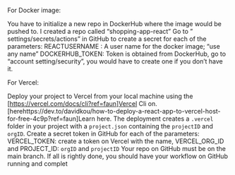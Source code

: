 For Docker image:

You have to initialize a new repo in DockerHub where the image would be pushed to. I created a repo called “shopping-app-react”
Go to ” settings/secrets/actions” in GitHub to create a secret for each of the parameters:
REACTUSERNAME : A user name for the docker image; “use any name”
DOCKERHUB_TOKEN: Token is obtained from DockerHub, go to “account setting/security”, you would have to create one if you don’t have it.

For Vercel:

Deploy your project to Vercel from your local machine using the [https://vercel.com/docs/cli?ref=faun]Vercel Cli on. [herehttps://dev.to/davidkou/how-to-deploy-a-react-app-to-vercel-host-for-free-4c9p?ref=faun]Learn here.
The deployment creates a `.vercel` folder in your project with a `project.json` containing the `projectID` and `orgID`.
Create a secret token in GitHub for each of the parameters: VERCEL_TOKEN: create a token on Vercel with the name,
VERCEL_ORG_ID and PROJECT_ID: `orgID` and `projectID`
Your repo on GitHub must be on the main branch.
If all is rightly done, you should have your workflow on GitHub running and complet
